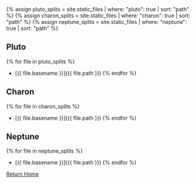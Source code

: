 {% assign pluto_splits = site.static_files | where: "pluto": true | sort: "path" %}
{% assign charon_splits = site.static_files | where: "charon": true | sort: "path" %}
{% assign neptune_splits = site.static_files | where: "neptune": true | sort: "path" %}

## Pluto

{% for file in pluto_splits %}
- [{{ file.basename }}]({{ file.path }})
{% endfor %}

## Charon

{% for file in charon_splits %}
- [{{ file.basename }}]({{ file.path }})
{% endfor %}

## Neptune

{% for file in neptune_splits %}
- [{{ file.basename }}]({{ file.path }})
{% endfor %}

[Return Home](index)